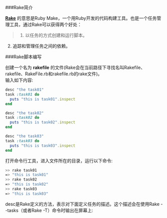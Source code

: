 ###Rake简介

**[Rake](http://rake.rubyforge.org/)** 的意思是Ruby Make，一个用Ruby开发的代码构建工具。也是一个任务管理工具，通过Rake可以获得两个好处：  

> 1. 以任务的方式创建和运行脚本。  
2. 追踪和管理任务之间的依赖。  


###Rake脚本编写

创建一个名为 **rakefile** 的文件(Rake会在当前路径下寻找名叫Rakefile、rakefile、RakeFile.rb和rakefile.rb的rake文件)。  
输入如下内容:  
```ruby
desc "the task01"
task :task01 do
  puts "this is task01".inspect
end

desc "the task02"
task :task02 do
  puts "this is task02".inspect
end

desc "the task03"
task :task03 do
  puts "this is task03".inspect
end
```
打开命令行工具，进入文件所在的目录，运行以下命令:
```sh
>> rake task01
=> "this is task01"
>> rake task02
=> "this is task02"
>> rake task03
=> "this is task03"
```
desc是Rake定义的方法，表示对下面定义任务的描述。这个描述会在使用Rake --tasks（或者Rake -T）命令时输出在屏幕上:
```sh

```
